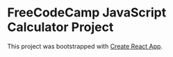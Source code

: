# FreeCodeCamp JavaScript Calculator Project

This project was bootstrapped with [Create React App](https://github.com/facebook/create-react-app).
